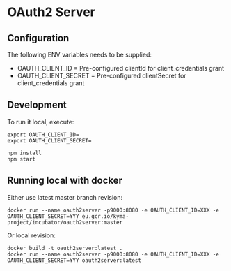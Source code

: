 # OAuth2 Server

## Configuration
The following ENV variables needs to be supplied:
- OAUTH_CLIENT_ID = Pre-configured clientId for client_credentials grant
- OAUTH_CLIENT_SECRET = Pre-configured clientSecret for client_credentials grant

## Development

To run it local, execute:
```
export OAUTH_CLIENT_ID=
export OAUTH_CLIENT_SECRET=

npm install
npm start
```

## Running local with docker

Either use latest master branch revision:
```
docker run --name oauth2server -p9000:8080 -e OAUTH_CLIENT_ID=XXX -e OAUTH_CLIENT_SECRET=YYY eu.gcr.io/kyma-project/incubator/oauth2server:master
```

Or local revision:
```
docker build -t oauth2server:latest .
docker run --name oauth2server -p9000:8080 -e OAUTH_CLIENT_ID=XXX -e OAUTH_CLIENT_SECRET=YYY oauth2server:latest
```
